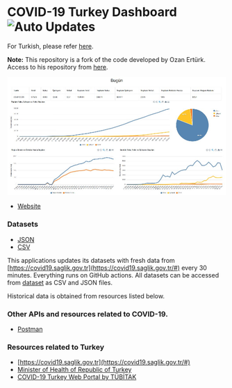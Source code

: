 
# COVID-19 Turkey Dashboard  ![Auto Updates](https://github.com/hbayindir/covid-19-turkey/workflows/Scheduler%20Workflow/badge.svg)

For Turkish, please refer [here](https://github.com/hbayindir/covid-19-turkey/blob/master/README.md).

**Note:** This repository is a fork of the code developed by Ozan Ertürk. Access to his repository from [here](https://github.com/ozanerturk/covid19-turkey-api).

![Image of Application](https://github.com/hbayindir/covid-19-turkey/raw/master/assets/website_screenshot.jpg)

- [Website](https://hbayindir.github.io/covid-19-turkey/)

### Datasets
- [JSON](https://raw.githubusercontent.com/hbayindir/covid-19-turkey/master/dataset/timeline.json) 
- [CSV](https://raw.githubusercontent.com/hbayindir/covid-19-turkey/master/dataset/timeline.csv)

This applications updates its datasets with fresh data from [https://covid19.saglik.gov.tr](https://covid19.saglik.gov.tr/#) every 30 minutes. Everything runs on GitHub actions. All datasets can be accessed from [dataset](dataset) as CSV and JSON files. 

Historical data is obtained from resources listed below.

### Other APIs and resources related to COVID-19.
- [Postman](https://covid-19-apis.postman.com/)

### Resources related to Turkey
- [https://covid19.saglik.gov.tr](https://covid19.saglik.gov.tr/#) 
- [Minister of Health of Republic of Turkey](https://twitter.com/drfahrettinkoca)
- [COVID-19 Turkey Web Portal by TÜBİTAK](https://covid19.tubitak.gov.tr/turkiyede-durum)

